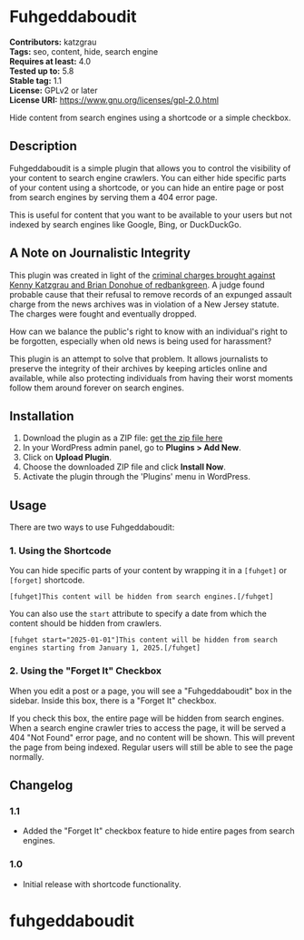 # Fuhgeddaboudit

**Contributors:** katzgrau  
**Tags:** seo, content, hide, search engine  
**Requires at least:** 4.0  
**Tested up to:** 5.8  
**Stable tag:** 1.1  
**License:** GPLv2 or later  
**License URI:** https://www.gnu.org/licenses/gpl-2.0.html  

Hide content from search engines using a shortcode or a simple checkbox.

## Description

Fuhgeddaboudit is a simple plugin that allows you to control the visibility of your content to search engine crawlers. You can either hide specific parts of your content using a shortcode, or you can hide an entire page or post from search engines by serving them a 404 error page.

This is useful for content that you want to be available to your users but not indexed by search engines like Google, Bing, or DuckDuckGo.

## A Note on Journalistic Integrity

This plugin was created in light of the [criminal charges brought against Kenny Katzgrau and Brian Donohue of redbankgreen](https://freedom.press/issues/nj-reporters-face-unconstitutional-charges-for-refusing-to-unpublish-news/). A judge found probable cause that their refusal to remove records of an expunged assault charge from the news archives was in violation of a New Jersey
statute. The charges were fought and eventually dropped.



How can we balance the public's right to know with an individual's right to be forgotten, especially when old news is being used for harassment?

This plugin is an attempt to solve that problem. It allows journalists to preserve the integrity of their archives by keeping articles online and available, while also protecting individuals from having their worst moments follow them around forever on search engines.

## Installation

1.  Download the plugin as a ZIP file: [get the zip file here](https://github.com/broadstreetads/fuhgeddaboudit/archive/refs/heads/main.zip)
2.  In your WordPress admin panel, go to **Plugins > Add New**.
3.  Click on **Upload Plugin**.
4.  Choose the downloaded ZIP file and click **Install Now**.
5.  Activate the plugin through the 'Plugins' menu in WordPress.

## Usage

There are two ways to use Fuhgeddaboudit:

### 1. Using the Shortcode

You can hide specific parts of your content by wrapping it in a `[fuhget]` or `[forget]` shortcode.

`[fuhget]This content will be hidden from search engines.[/fuhget]`

You can also use the `start` attribute to specify a date from which the content should be hidden from crawlers.

`[fuhget start="2025-01-01"]This content will be hidden from search engines starting from January 1, 2025.[/fuhget]`

### 2. Using the "Forget It" Checkbox

When you edit a post or a page, you will see a "Fuhgeddaboudit" box in the sidebar. Inside this box, there is a "Forget It" checkbox.

If you check this box, the entire page will be hidden from search engines. When a search engine crawler tries to access the page, it will be served a 404 "Not Found" error page, and no content will be shown. This will prevent the page from being indexed. Regular users will still be able to see the page normally.

## Changelog

### 1.1
* Added the "Forget It" checkbox feature to hide entire pages from search engines.

### 1.0
* Initial release with shortcode functionality.
# fuhgeddaboudit
